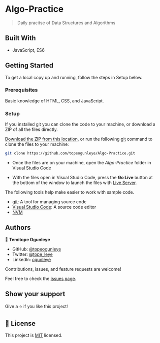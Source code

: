 # Algo-Practice
> Daily pracitse of Data Structures and Algorithms

## Built With

- JavaScript, ES6

## Getting Started
To get a local copy up and running, follow the steps in Setup below.

### Prerequisites
Basic knowledge of HTML, CSS, and JavaScript.

### Setup
If you installed git you can clone the code to your machine, or download a ZIP of all the files directly.

[Download the ZIP from this location](https://github.com/topeogunleye/Algo-Practice/archive/refs/heads/main.zip), or run the following [git](https://git-scm.com/downloads) command to clone the files to your machine:

```bash
git clone https://github.com/topeogunleye/Algo-Practice.git
```

- Once the files are on your machine, open the _Algo-Practice_ folder in [Visual Studio Code](https://code.visualstudio.com/)

- With the files open in Visual Studio Code, press the **Go Live** button at the bottom of the window to launch the files with [Live Server](https://marketplace.visualstudio.com/items?itemName=ritwickdey.LiveServer).

The following tools help make easier to work with sample code.

- [git](https://git-scm.com/downloads): A tool for managing source code
- [Visual Studio Code](https://code.visualstudio.com/): A source code editor
- [NVM](https://github.com/nvm-sh/nvm)

## Authors

👤 **Temitope Ogunleye**

- GitHub: [@topeogunleye](https://github.com/topeogunleye)
- Twitter: [@tope_leye](https://twitter.com/tope_leye)
- LinkedIn: [ogunleye](https://linkedin.com/in/ogunleye)

Contributions, issues, and feature requests are welcome!

Feel free to check the [issues page](https://github.com/topeogunleye/Algo-Practice/issues).

## Show your support

Give a ⭐️ if you like this project!


## 📝 License

This project is [MIT](./MIT.md) licensed.
